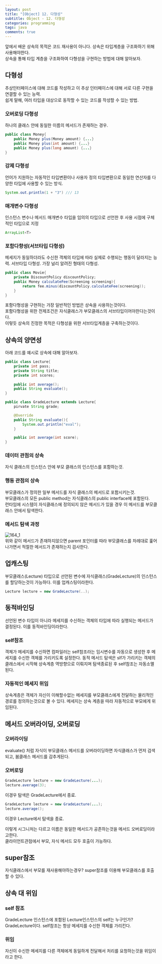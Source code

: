 ```yaml
---
layout: post
title: "[Object] 12. 다형성"
subtitle: Object - 12. 다형성
categories: programming
tags: java
comments: true
---
```


앞에서 배운 상속의 목적은 코드 재사용이 아니다. 상속은 타입계층을 구조화하기 위해 사용해야한다.  
상속을 통해 타입 계층을 구조화하여 다형성을 구현하는 방법에 대해 알아보자.

## 다형성
추상인터페이스에 대해 코드를 작성하고 이 추상 인터페이스에 대해 서로 다른 구현을 연결할 수 있는 능력.  
쉽게 말해, 여러 타입을 대상으로 동작할 수 있는 코드를 작성할 수 있는 방법.  

### 오버로딩 다형성
하나의 클래스 안에 동일한 이름의 메서드가 존재하는 경우.
```java
public class Money{
    public Money plus(Money amount) {...}
    public Money plus(int amount) {...}
    public Money plus(long amount) {...}
}
```


### 강제 다형성
언어가 지원하는 자동적인 타입변환이나 사용자 정의 타입변환으로 동일한 연산자를 다양한 타입에 사용할 수 있는 방식.
```java
System.out.println(1 + "3") /// 13
```

### 매개변수 다형성
인스턴스 변수나 메서드 매개변수 타입을 임의의 타입으로 선언한 후 사용 시점에 구체적인 타입으로 지정
```java
ArrayList<T>
```

### 포함다향성(서브타입 다형성)
메세지가 동일하더라도 수신한 객체의 타입에 따라 실제로 수행되는 행동이 달라지는 능력. 서브타입 다형성. 가장 널리 알려진 형태의 다형성.
```java
public class Movie{
    private DiscountPolicy discountPolicy;
    public Money calculateFee(Screening screening){
        return fee.minus(discountPolicy.calculateFee(screening));
    }
}
``` 
포함다형성을 구현하는 가장 일반적인 방법은 상속을 사용하는것이다.  
포함다형성을 위한 전제조건은 자식클래스가 부모클래스의 서브타입이어야한다는것이다.  
이렇듯 상속의 진정한 목적은 다형성을 위한 서브타입계층을 구축하는것이다.  

## 상속의 양면성
아래 코드를 예시로 상속에 대해 알아보자.  
```java
public class Lecture{
    private int pass;
    private String title;
    private int scores;
    
    public int average();
    public String evaluate();
}
```
```java
public class GradeLecture extends Lecture{
    pirvate String grade;

    @Override
    public String evaluate(){
        System.out.println("eval");
    }

    public int average(int score);
}
```

### 데이터 관점의 상속
자식 클래스의 인스턴스 안에 부모 클래스의 인스턴스를 포함하는것.

### 행동 관점의 상속
부모클래스가 정의한 일부 메서드를 자식 클래스의 메서드로 포함시키는것.  
부모클래스의 모든 public method는 자식클래스의 public interface에 포함된다.  
런타임에 시스템이 자식클래스에 정의되지 않은 메서드가 있을 경우 이 메서드를 부모클래스 안에서 탐색한다.

### 메서드 탐색 과정
![164_1](https://www.moongchi.dev/wp-content/images/177_1.png)  
위와 같이 메서드가 존재하지않으면 parent 포인터를 따라 부모클래스를 차례대로 훑어 나가면서 적절한 메서드가 존재하는지 검사한다.

## 업캐스팅
부모클래스(Lecture) 타입으로 선언된 변수에 자식클래스(GradeLecture)의 인스턴스를 할당하는것이 가능하다. 이를 업캐스팅이라한다.
```java
Lecture lecture = new GradeLecture(..);
```

## 동적바인딩
선언된 변수 타입이 아니라 메세지를 수신하는 객체의 타입에 따라 실행되는 메서드가 결정된다. 이를 동적바인딩이라한다.

### self참조
객체가 메세지를 수신하면 컴파일러는 self참조라는 임시변수를 자동으로 생성한 후 메세지를 수신한 객체를 가리키도록 설정한다. 동적 메서드 탐색은 slf가 가리키는 객체의 클래스에서 시작해 상속계층 역방향으로 이뤄지며 탐색종료된 후 self참조는 자동소멸된다.

### 자동적인 메세지 위임
상속계층은 객체가 자신이 이해할수없는 메세지를 부모클래스에게 전달하는 물리적인 경로를 정의하는것으로 볼 수 있다. 메세지는 상속 계층을 따라 자동적으로 부모에게 위임된다. 

## 메서드 오버라이딩, 오버로딩
### 오버라이딩 
evaluate() 처럼 자식이 부모클래스 메서드를 오버라이딩하면 자식클래스가 먼저 검색되고, 붐클래스 메서드를 감추게된다.

### 오버로딩
```java
GradeLecture lecture = new GradeLecture(...);
lecture.average(3);
```
이경우 탐색은 GradeLecture에서 종료. 

```java
GradeLecture lecture = new GradeLecture(...);
lecture.average();
```
이경우 Lecture에서 탐색을 종료. 

이렇게 시그니처는 다르고 이름은 동일한 메서드가 공존하는것을 메서드 오버로딩이라고한다.  
클라이언트관점에서 부모, 자식 메서드 모두 호출이 가능하다.

## super참조
자식클래스에서 부모를 재사용해야하는경우? 
super참조를 이용해 부모클래스를 호출할 수 있다.

## 상속 대 위임
### self 참조
GradeLecture 인스턴스에 포함된 Lecture인스턴스의 self는 누구인가? GradeLecture이다. self참조는 항상 메세지를 수신한 객체를 가리킨다.  
### 위임
자신이 수신한 메세지를 다른 객체에게 동일하게 전달해서 처리를 요청하는것을 위임이라고 한다. 